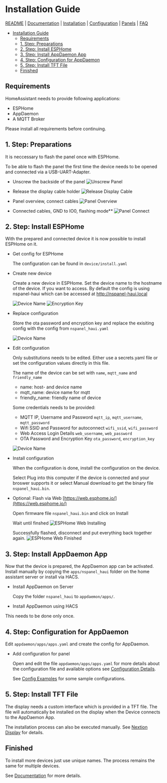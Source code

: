 # Installation Guide

[README](../README.md) | [Documentation](README.md) | [Installation](Install.md) | [Configuration](Config.md) | [Panels](panels/README.md) | [FAQ](FAQ.md)

- [Installation Guide](#installation-guide)
  - [Requirements](#requirements)
  - [1. Step: Preparations](#1-step-preparations)
  - [2. Step: Install ESPHome](#2-step-install-esphome)
  - [3. Step: Install AppDaemon App](#3-step-install-appdaemon-app)
  - [4. Step: Configuration for AppDaemon](#4-step-configuration-for-appdaemon)
  - [5. Step: Install TFT File](#5-step-install-tft-file)
  - [Finished](#finished)

## Requirements

HomeAssistant needs to provide following applications:

- ESPHome
- AppDaemon
- A MQTT Broker

Please install all requirements before continuing.

## 1. Step: Preparations

It is neccessary to flash the panel once with ESPHome.

To be able to flash the panel the first time the device needs to be opened and connected via a USB-UART-Adapter.

- Unscrew the backside of the panel
  ![Unscrew Panel](assets/serial_conn_unscrew.jpg)

- Release the display cable holder
  ![Release Display Cable](assets/serial_conn_release.jpg)

- Panel overview, connect cables
  ![Panel Overview](assets/serial_conn_overview.jpg)

- Connected cables, GND to IO0, flashing mode**
  ![Panel Connect](assets/serial_conn_connect.jpg)

## 2. Step: Install ESPHome

With the prepared and connected device it is now possible to install ESPHome on it.

- Get config for ESPHome

  The configuration can be found in `device/install.yaml`

- Create new device

  Create a new device in ESPHome. Set the device name to the hostname of the device. If you want to access. By default the config is using nspanel-haui which can be accessed at <http://nspanel-haui.local>

  ![Device Name](assets/esphome_create_config.png)
  ![Encryption Key](assets/esphome_encyption_key.png)

- Replace configuration

  Store the ota password and encryption key and replace the exisiting config with the config from `nspanel_haui.yaml`

  ![Device Name](assets/esphome_created_config.png)

- Edit configuration

  Only substitutions needs to be edited.
  Either use a secrets.yaml file or set the configuration values directly in this file.

  The name of the device can be set with `name`, `mqtt_name` and `friendly_name`

  - name: host- and device name
  - mqtt_name: device name for mqtt
  - friendly_name: friendly name of device

  Some credentials needs to be provided:

  - MQTT IP, Username and Password `mqtt_ip`, `mqtt_username`, `mqtt_password`
  - Wifi SSID and Password for autoconnect `wifi_ssid`, `wifi_password`
  - Web Access Login Details `web_username`, `web_password`
  - OTA Password and Encryption Key `ota_password`, `encryption_key`

  ![Device Name](assets/esphome_replaced_config.png)

- Install configuration

  When the configuration is done, install the configuration on the device.

  Select Plug into this computer if the device is connected and your broswer supports it or select Manual download to get the binary file `nspanel_haui.bin`.

- Optional: Flash via Web [https://web.esphome.io/](https://web.esphome.io/)

  Open firmware file `nspanel_haui.bin` and click on Install

  Wait until finshed
  ![ESPHome Web Installing](assets/esphome_web_installing.jpg)

  Successfully flashed, disconnect and put everything back together again.
  ![ESPHome Web Finished](assets/esphome_web_finished.jpg)

## 3. Step: Install AppDaemon App

Now that the device is prepared, the AppDaemon app can be activated. Install manually by copying the `apps/nspanel_haui` folder on the home assistant server or install via HACS.

- Install AppDaemon on Server

  Copy the folder `nspanel_haui` to `appdaemon/apps/`.

- Install AppDaemon using HACS

This needs to be done only once.

## 4. Step: Configuration for AppDaemon

Edit `appdaemon/apps/apps.yaml` and create the config for AppDaemon.

- Add configuration for panel

  Open and edit the file `appdaemon/apps/apps.yaml` for more details about the configuration file and available options see [Configuration Details](Config.md).

  See [Config Examples](Example_Config.md) for some sample configurations.

## 5. Step: Install TFT File

The display needs a custom interface which is provided in a TFT file. The file will automatically be installed on the display when the Device connects to the AppDaemon App.

The installation process can also be executed manually. See [Nextion Display](Nextion.md) for details.

## Finished

To install more devices just use unique names. The process remains the same for multiple devices.

See [Documentation](README.md) for more details.
